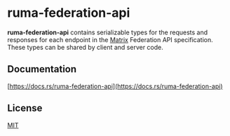 # ruma-federation-api

**ruma-federation-api** contains serializable types for the requests and responses for each endpoint in the [Matrix](https://matrix.org/) Federation API specification.
These types can be shared by client and server code.

## Documentation
[https://docs.rs/ruma-federation-api](https://docs.rs/ruma-federation-api)

## License

[MIT](http://opensource.org/licenses/MIT)

